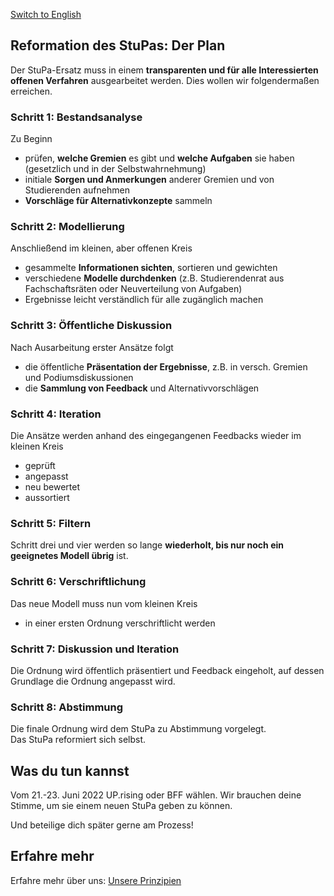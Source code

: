 [Switch to English](en/plan.md)

## Reformation des StuPas: Der Plan

Der StuPa-Ersatz muss in einem <b>transparenten und für alle Interessierten offenen Verfahren</b> ausgearbeitet werden. Dies wollen wir folgendermaßen erreichen.

### Schritt 1: Bestandsanalyse

Zu Beginn

- prüfen, <b>welche Gremien</b> es gibt und <b>welche Aufgaben</b> sie haben (gesetzlich und in der Selbstwahrnehmung)
- initiale <b>Sorgen und Anmerkungen</b> anderer Gremien und von Studierenden aufnehmen
- <b>Vorschläge für Alternativkonzepte</b> sammeln

### Schritt 2: Modellierung

Anschließend im kleinen, aber offenen Kreis

- gesammelte <b>Informationen sichten</b>, sortieren und gewichten
- verschiedene <b>Modelle durchdenken</b> (z.B. Studierendenrat aus Fachschaftsräten oder Neuverteilung von Aufgaben)
- Ergebnisse leicht verständlich für alle zugänglich machen

### Schritt 3: Öffentliche Diskussion

Nach Ausarbeitung erster Ansätze folgt

- die öffentliche <b>Präsentation der Ergebnisse</b>, z.B. in versch. Gremien und Podiumsdiskussionen
- die <b>Sammlung von Feedback</b> und Alternativvorschlägen

### Schritt 4: Iteration

Die Ansätze werden anhand des eingegangenen Feedbacks wieder im kleinen Kreis

- geprüft
- angepasst
- neu bewertet
- aussortiert

### Schritt 5: Filtern

Schritt drei und vier werden so lange <b>wiederholt, bis nur noch ein geeignetes Modell übrig</b> ist.

### Schritt 6: Verschriftlichung

Das neue Modell muss nun vom kleinen Kreis

- in einer ersten Ordnung verschriftlicht werden

### Schritt 7: Diskussion und Iteration

Die Ordnung wird öffentlich präsentiert und Feedback eingeholt, auf dessen Grundlage die Ordnung angepasst wird.

### Schritt 8: Abstimmung

Die finale Ordnung wird dem StuPa zu Abstimmung vorgelegt.  
Das StuPa reformiert sich selbst.

## Was du tun kannst

<high>Vom 21.-23. Juni 2022 UP.rising oder BFF wählen. Wir brauchen deine Stimme, um sie einem neuen StuPa geben zu können.</high>

Und beteilige dich später gerne am Prozess!

## Erfahre mehr

Erfahre mehr über uns: [Unsere Prinzipien](index.md#unsere-prinzipien)
